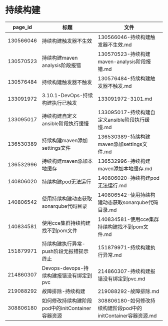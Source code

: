# 持续构建

| page_id | 标题 | 文件 |
|---|---|---|
| 130566046 | 持续构建触发器不生效 | 130566046-持续构建触发器不生效.md |
| 130570523 | 持续构建maven analysis阶段报错 | 130570523-持续构建maven-analysis阶段报错.md |
| 130576484 | 持续构建触发器不触发 | 130576484-持续构建触发器不触发.md |
| 133091972 | 3.10.1-DevOps-持续构建执行已触发 | 133091972-3101.md |
| 133095017 | 持续构建自定义ansible阶段执行缓慢 | 133095017-持续构建自定义ansible阶段执行缓慢.md |
| 136530389 | 持续构建maven添加settings文件 | 136530389-持续构建maven添加settings文件.md |
| 136532996 | 持续构建maven添加本地缓存 | 136532996-持续构建maven添加本地缓存.md |
| 140806020 | 持续构建pod无法运行 | 140806020-持续构建pod无法运行.md |
| 140806542 | 使用持续构建动态获取sonarqube代码目录 | 140806542-使用持续构建动态获取sonarqube代码目录.md |
| 140834581 | 使用cce集群持续构建找不到pom文件 | 140834581-使用cce集群持续构建找不到pom文件.md |
| 151879971 | 持续构建执行异常-push阶段无报错提示终止 | 151879971-持续构建执行异常.md |
| 214860307 | Devops-devops-持续构建报错没有绑定到pvc | 214860307-持续构建报错没有绑定到pvc.md |
| 219088292 | 故障排除-持续构建 | 219088292-故障排除.md |
| 308806180 | 如何修改持续构建阶段pod中的initContainer容器资源 | 308806180-如何修改持续构建阶段pod中的initContainer容器资源.md |

